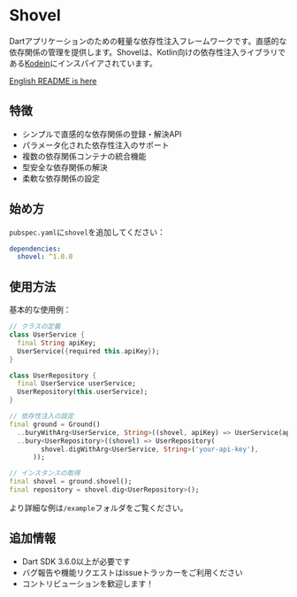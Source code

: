 # Shovel

Dartアプリケーションのための軽量な依存性注入フレームワークです。直感的な依存関係の管理を提供します。Shovelは、Kotlin向けの依存性注入ライブラリである[Kodein](https://github.com/kosi-libs/Kodein)にインスパイアされています。

[English README is here](README.md)

## 特徴

- シンプルで直感的な依存関係の登録・解決API
- パラメータ化された依存性注入のサポート
- 複数の依存関係コンテナの統合機能
- 型安全な依存関係の解決
- 柔軟な依存関係の設定

## 始め方

`pubspec.yaml`に`shovel`を追加してください：

```yaml
dependencies:
  shovel: ^1.0.0
```

## 使用方法

基本的な使用例：

```dart
// クラスの定義
class UserService {
  final String apiKey;
  UserService({required this.apiKey});
}

class UserRepository {
  final UserService userService;
  UserRepository(this.userService);
}

// 依存性注入の設定
final ground = Ground()
  ..buryWithArg<UserService, String>((shovel, apiKey) => UserService(apiKey: apiKey))
  ..bury<UserRepository>((shovel) => UserRepository(
        shovel.digWithArg<UserService, String>('your-api-key'),
      ));

// インスタンスの取得
final shovel = ground.shovel();
final repository = shovel.dig<UserRepository>();
```

より詳細な例は`/example`フォルダをご覧ください。

## 追加情報

- Dart SDK 3.6.0以上が必要です
- バグ報告や機能リクエストはissueトラッカーをご利用ください
- コントリビューションを歓迎します！ 